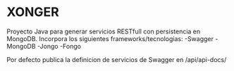 # XONGER #

Proyecto Java para generar servicios RESTfull con persistencia en MongoDB. Incorpora los siguientes frameworks/tecnologias:
-Swagger
-MongoDB
-Jongo
-Fongo

Por defecto publica la definicion de servicios de Swagger en /api/api-docs/